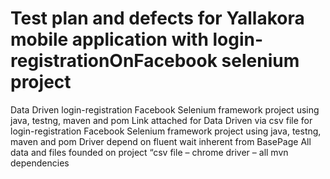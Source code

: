 # Test plan and defects for Yallakora mobile application with login-registrationOnFacebook selenium project
Data Driven login-registration Facebook Selenium framework project using java, testng, maven and pom 
Link attached for Data Driven via csv file for login-registration Facebook Selenium framework project using java, testng, maven and pom
Driver depend on fluent wait inherent from BasePage
All data and files founded on project “csv file – chrome driver – all mvn dependencies
